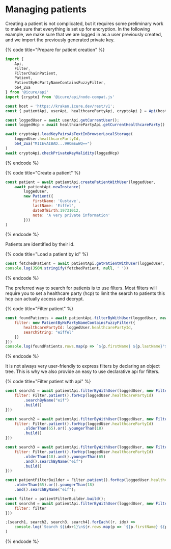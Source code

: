 # Managing patients

Creating a patient is not complicated, but it requires some preliminary work to make sure that everything is set up for encryption. In the following example, we make sure that we are logged in as a user previously created, and we import the previously generated private key.

{% code title="Prepare for patient creation" %}
```javascript
import {
    Api,
    Filter,
    FilterChainPatient,
    Patient,
    PatientByHcPartyNameContainsFuzzyFilter,
    b64_2ua
} from '@icure/api'
import {crypto} from '@icure/api/node-compat.js'

const host = 'https://kraken.icure.dev/rest/v1';
const { patientApi, userApi, healthcarePartyApi, cryptoApi } = Api(host, 'el-smith', 'mypassword', crypto)

const loggedUser = await userApi.getCurrentUser();
const loggedHcp = await healthcarePartyApi.getCurrentHealthcareParty()

await cryptoApi.loadKeyPairsAsTextInBrowserLocalStorage(
    loggedUser.healthcarePartyId,
    b64_2ua("MIIEvAIBAD...9HOmEwWQ==")
)
await cryptoApi.checkPrivateKeyValidity(loggedHcp)
```
{% endcode %}

{% code title="Create a patient" %}
```javascript
const patient = await patientApi.createPatientWithUser(loggedUser,
    await patientApi.newInstance(
        loggedUser,
        new Patient({
            firstName: 'Gustave',
            lastName: 'Eiffel',
            dateOfBirth:19731012,
            note: 'A very private information'
        }))
)
```
{% endcode %}

Patients are identified by their id.

{% code title="Load a patient by id" %}
```javascript
const fetchedPatient = await patientApi.getPatientWithUser(loggedUser, patient.id)
console.log(JSON.stringify(fetchedPatient, null, ' '))
```
{% endcode %}

The preferred way to search for patients is to use filters. Most filters will require you to set a healthcare party (hcp) to limit the search to patients this hcp can actually access and decrypt.

{% code title="Filter patient" %}
```javascript
const foundPatients = await patientApi.filterByWithUser(loggedUser, new FilterChainPatient({
    filter: new PatientByHcPartyNameContainsFuzzyFilter({
        healthcarePartyId: loggedUser.healthcarePartyId,
        searchString: "eiffel"
    })
}))
console.log(foundPatients.rows.map(p => `${p.firstName} ${p.lastName}°${p.dateOfBirth}`).join('\n'))
```
{% endcode %}

It is not always very user-friendly to express filters by declaring an object tree. This is why we also provide an easy to use declarative api for filters.

{% code title="Filter patient with api" %}
```javascript
const search1 = await patientApi.filterByWithUser(loggedUser, new FilterChainPatient({
    filter: Filter.patient().forHcp(loggedUser.healthcarePartyId)
        .searchByName("eif")
        .build()
}))

const search2 = await patientApi.filterByWithUser(loggedUser, new FilterChainPatient({
    filter: Filter.patient().forHcp(loggedUser.healthcarePartyId)
        .olderThan(65).or().youngerThan(18)
        .build()
}))

const search3 = await patientApi.filterByWithUser(loggedUser, new FilterChainPatient({
    filter: Filter.patient().forHcp(loggedUser.healthcarePartyId)
        .olderThan(18).and().youngerThan(65)
        .and().searchByName("eif")
        .build()
}))

const patientFilterBuilder = Filter.patient().forHcp(loggedUser.healthcarePartyId)
    .olderThan(65).or().youngerThan(18)
    .and().searchByName("eif");

const filter = patientFilterBuilder.build();
const search4 = await patientApi.filterByWithUser(loggedUser, new FilterChainPatient({
    filter: filter
}))

;[search1, search2, search3, search4].forEach((r, idx) =>
    console.log(`Search ${idx+1}\n${r.rows.map(p => `${p.firstName} ${p.lastName}°${p.dateOfBirth}`).join('\n')}`)
)
```
{% endcode %}





